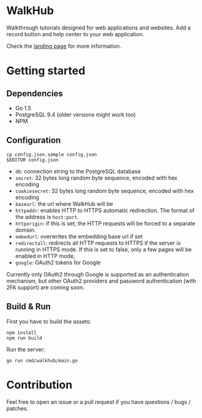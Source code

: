 # WalkHub

Walkthrough tutorials designed for web applications and websites.
Add a record button and help center to your web application.

Check the [landing page](http://pronovix.com/walkhub) for more information.

# Getting started

## Dependencies

* Go 1.5
* PostgreSQL 9.4 (older versions might work too)
* NPM

## Configuration

	cp config.json.sample config.json
	$EDITOR config.json

* `db`: connection string to the PostgreSQL database
* `secret`: 32 bytes long random byte sequence, encoded with hex encoding
* `cookiesecret`: 32 bytes long random byte sequence, encoded with hex encoding
* `baseurl`: the url where WalkHub will be
* `httpaddr`: enables HTTP to HTTPS automatic redirection. The format of the address is `host:port`.
* `httporigin`: if this is set, the HTTP requests will be forced to a separate domain.
* `embedurl`: overwrites the embedding base url if set
* `redirectall`: redirects all HTTP requests to HTTPS if the server is running in HTTPS mode. If this is set to false, only a few pages will be enabled in HTTP mode,
* `google`: OAuth2 tokens for Google

Currently only OAuth2 through Google is supported as an authentication mechanism, but other OAuth2 providers and password authentication (with 2FA support) are coming soon.

## Build & Run

First you have to build the assets:

	npm install
	npm run build

Run the server:

	go run cmd/walkhub/main.go

# Contribution

Feel free to open an issue or a pull request if you have questions / bugs / patches.
